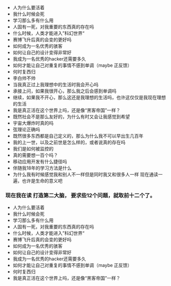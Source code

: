 - 人为什么要活着
- 我什么时候会死
- 学习那么多有什么用
- 人固有一死，对我重要的东西真的存在吗
- 什么时候，人类才能进入”科幻世界“
- 赛博飞升后真的会变的更好吗
- 如何成为一名优秀的骇客
- 如何让自己的设计变得非常好
- 我成为一名优秀的hacker还需要多久
- 如何才能让自己对重复的事情不感到单调（maybe 正反馈）
- 何时复西归
- 李白帅不帅
- 当我真正过上我理想中的生活时我会开心吗
- 承接上问，如果我很开心，那么我之后会感到单调吗
- 继续，如果我不开心，那么这还是我理想的生活吗，也许这仅仅是我现在理想的生活
- 我是真正活在这个世界上吗，还是像“黑客帝国”一样？
- 既然社会不是那么友好的，为什么有时又会让我感觉到希望
- 宇宙大爆炸时真的吗
- 弦理论正确吗
- 既然很多东西都是自己定义的，那么为什么我不可以早出生几百年
- 我的上一世，以及之前世是怎么样的，或者说真的存在吗
- 我们是如何被监控的
- 真的需要想一百个吗？
- 移动应用开发有什么捷径吗
- 伴随我18年的学习方法是什么
- 为什么我有时候感觉我和别人不一样但是同时我又和很多人一样
现在通读一遍，也许是生命的意义吧

### 现在我在读 打造第二大脑， 要求些12个问题，就取前十二个了。
- 人为什么要活着
- 我什么时候会死
- 学习那么多有什么用
- 人固有一死，对我重要的东西真的存在吗
- 什么时候，人类才能进入”科幻世界“
- 赛博飞升后真的会变的更好吗
- 如何成为一名优秀的骇客
- 如何让自己的设计变得非常好
- 我成为一名优秀的hacker还需要多久
- 如何才能让自己对重复的事情不感到单调（maybe 正反馈）
- 何时复西归
- 我是真正活在这个世界上吗，还是像“黑客帝国”一样？














